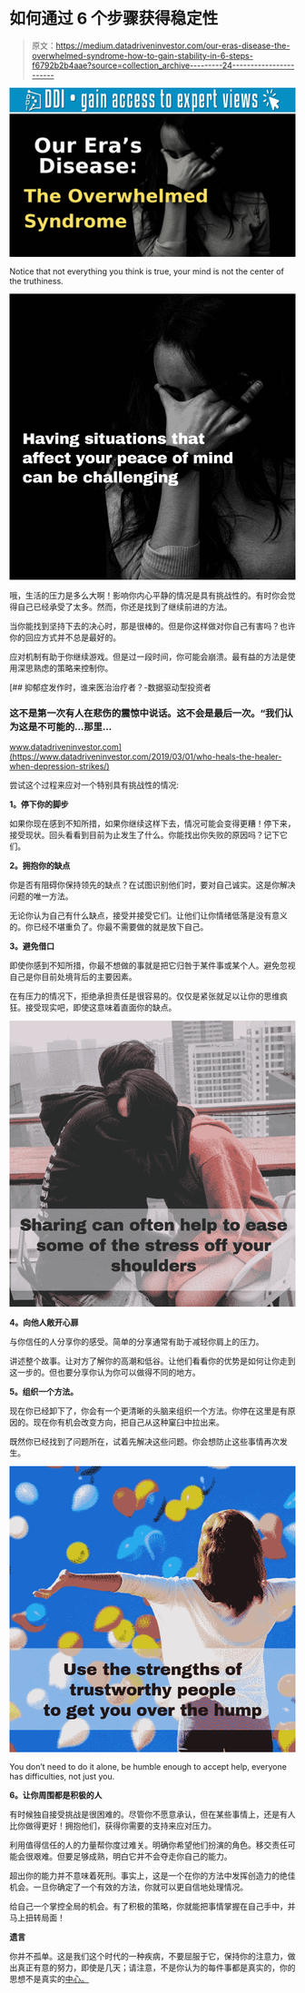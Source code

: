 # 如何通过 6 个步骤获得稳定性

> 原文：<https://medium.datadriveninvestor.com/our-eras-disease-the-overwhelmed-syndrome-how-to-gain-stability-in-6-steps-f6792b2b4aae?source=collection_archive---------24----------------------->

[![](img/aa8d9753990c867f55afa40bf9ea4ab8.png)](http://www.track.datadriveninvestor.com/1B9E)![](img/e6789849c29301467f787c710ae14aa7.png)

Notice that not everything you think is true, your mind is not the center of the truthiness.

![](img/4b7909444eaf8c15d2b66715d474dfe8.png)

哦，生活的压力是多么大啊！影响你内心平静的情况是具有挑战性的。有时你会觉得自己已经承受了太多。然而，你还是找到了继续前进的方法。

当你能找到坚持下去的决心时，那是很棒的。但是你这样做对你自己有害吗？也许你的回应方式并不总是最好的。

应对机制有助于你继续游戏。但是过一段时间，你可能会崩溃。最有益的方法是使用深思熟虑的策略来控制你。

[](https://www.datadriveninvestor.com/2019/03/01/who-heals-the-healer-when-depression-strikes/) [## 抑郁症发作时，谁来医治治疗者？-数据驱动型投资者

### 这不是第一次有人在悲伤的震惊中说话。这不会是最后一次。“我们认为这是不可能的...那里…

www.datadriveninvestor.com](https://www.datadriveninvestor.com/2019/03/01/who-heals-the-healer-when-depression-strikes/) 

尝试这个过程来应对一个特别具有挑战性的情况:

**1。停下你的脚步**

如果你现在感到不知所措，如果你继续这样下去，情况可能会变得更糟！停下来，接受现状。回头看看到目前为止发生了什么。你能找出你失败的原因吗？记下它们。

**2。拥抱你的缺点**

你是否有阻碍你保持领先的缺点？在试图识别他们时，要对自己诚实。这是你解决问题的唯一方法。

无论你认为自己有什么缺点，接受并接受它们。让他们让你情绪低落是没有意义的。你已经不堪重负了。你最不需要做的就是放下自己。

**3。避免借口**

即使你感到不知所措，你最不想做的事就是把它归咎于某件事或某个人。避免忽视自己是你目前处境背后的主要因素。

在有压力的情况下，拒绝承担责任是很容易的。仅仅是紧张就足以让你的思维疯狂。接受现实吧，即使这意味着直面你的缺点。

![](img/4707f8dc21ed14d50c45d4df51c4db45.png)

**4。向他人敞开心扉**

与你信任的人分享你的感受。简单的分享通常有助于减轻你肩上的压力。

讲述整个故事。让对方了解你的高潮和低谷。让他们看看你的优势是如何让你走到这一步的。但也要分享你认为你可以做得不同的地方。

**5。组织一个方法。**

现在你已经卸下了，你会有一个更清晰的头脑来组织一个方法。你停在这里是有原因的。现在你有机会改变方向，把自己从这种窠臼中拉出来。

既然你已经找到了问题所在，试着先解决这些问题。你会想防止这些事情再次发生。

![](img/a773d1601650f52a5775e2586ffb3044.png)

You don’t need to do it alone, be humble enough to accept help, everyone has difficulties, not just you.

**6。让你周围都是积极的人**

有时候独自接受挑战是很困难的。尽管你不愿意承认，但在某些事情上，还是有人比你做得更好！拥抱他们，获得你需要的支持来应对压力。

利用值得信任的人的力量帮你度过难关。明确你希望他们扮演的角色。移交责任可能会很艰难。但要足够成熟，明白它并不会夺走你自己的能力。

超出你的能力并不意味着死刑。事实上，这是一个在你的方法中发挥创造力的绝佳机会。一旦你确定了一个有效的方法，你就可以更自信地处理情况。

给自己一个掌控全局的机会。有了积极的策略，你就能把事情掌握在自己手中，并马上扭转局面！

**遗言**

你并不孤单。这是我们这个时代的一种疾病，不要屈服于它，保持你的注意力，做出真正有意的努力，即使是几天；请注意，不是你认为的每件事都是真实的，你的思想不是真实的[中心。](http://evagregory.com/feeling-overwhelmed-take-back-control-with-this-6-step-process/)